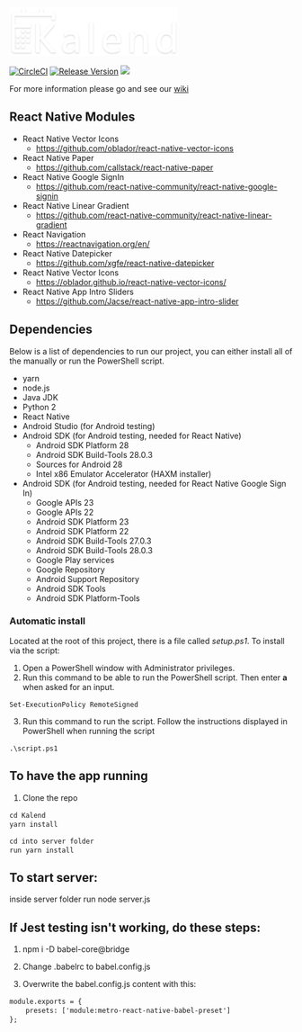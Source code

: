 <img src="https://raw.githubusercontent.com/CDH-Studio/Kalend/master/src/assets/img/kalendFullLogo.png" alt="Kalend" width="300"/>

[![CircleCI](https://img.shields.io/circleci/project/github/CDH-Studio/Kalend/master.svg?style=flat&logo=circleci)](https://circleci.com/gh/CDH-Studio/Kalend)
[![Release Version](https://img.shields.io/github/release/CDH-Studio/Kalend.svg?style=flat)](https://github.com/CDH-Studio/Kalend/releases)
![](https://img.shields.io/github/license/CDH-Studio/Kalend.svg?style=flat)

For more information please go and see our [wiki](https://github.com/CDH-Studio/Kalend/wiki)

## React Native Modules

* React Native Vector Icons
  * https://github.com/oblador/react-native-vector-icons
* React Native Paper
  * https://github.com/callstack/react-native-paper
* React Native Google SignIn
  * https://github.com/react-native-community/react-native-google-signin
* React Native Linear Gradient
  * https://github.com/react-native-community/react-native-linear-gradient
* React Navigation
  * https://reactnavigation.org/en/
* React Native Datepicker
  * https://github.com/xgfe/react-native-datepicker
* React Native Vector Icons
  * https://oblador.github.io/react-native-vector-icons/
* React Native App Intro Sliders
  * https://github.com/Jacse/react-native-app-intro-slider

## Dependencies

Below is a list of dependencies to run our project, you can either install all of the manually or run the PowerShell script.

* yarn
* node.js
* Java JDK
* Python 2
* React Native
* Android Studio (for Android testing)
* Android SDK (for Android testing, needed for React Native)
  * Android SDK Platform 28
  * Android SDK Build-Tools 28.0.3
  * Sources for Android 28
  * Intel x86 Emulator Accelerator (HAXM installer)
* Android SDK (for Android testing, needed for React Native Google Sign In)
  * Google APIs 23
  * Google APIs 22
  * Android SDK Platform 23
  * Android SDK Platform 22
  * Android SDK Build-Tools 27.0.3
  * Android SDK Build-Tools 28.0.3
  * Google Play services
  * Google Repository
  * Android Support Repository
  * Android SDK Tools
  * Android SDK Platform-Tools

### Automatic install

Located at the root of this project, there is a file called *setup.ps1*. To install via the script:

1. Open a PowerShell window with Administrator privileges.
2. Run this command to be able to run the PowerShell script. Then enter **a** when asked for an input.
```
Set-ExecutionPolicy RemoteSigned
```
3. Run this command to run the script. Follow the instructions displayed in PowerShell when running the script
```
.\script.ps1
```


## To have the app running

1. Clone the repo

```
cd Kalend
yarn install
```

```
cd into server folder
run yarn install
```

## To start server:
inside server folder run node server.js

## If Jest testing isn't working, do these steps:
1. npm i -D babel-core@bridge

2. Change .babelrc to babel.config.js

3. Overwrite the babel.config.js content with this:
```
module.exports = {
	presets: ['module:metro-react-native-babel-preset']
};
```
